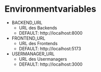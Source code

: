 # Environmentvariables

- BACKEND_URL
  - URL des Backends
  - DEFAULT: http://localhost:8000
- FRONTEND_URL
  - URL des Frontends
  - DEFAULT: http://localhost:5173
- USERMANAGER_URL
  - URL des Usermanagers
  - DEFAULT: http://localhost:3000